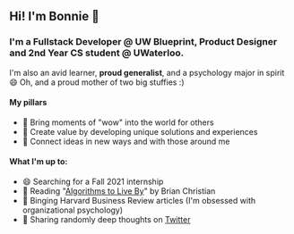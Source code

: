 
## Hi! I'm Bonnie 👋

### I'm a Fullstack Developer @ UW Blueprint, Product Designer and 2nd Year CS student @ UWaterloo. 
I'm also an avid learner, **proud generalist**, and a psychology major in spirit 😄 Oh, and a proud mother of two big stuffies :)

#### My pillars
- 🤩 Bring moments of "wow" into the world for others 
- 💫 Create value by developing unique solutions and experiences
- 🔗 Connect ideas in new ways and with those around me 

#### What I'm up to:
- 😄 Searching for a Fall 2021 internship 
- 🔢 Reading "[Algorithms to Live By](https://www.google.com/search?q=algorithms+to+live+by&oq=algorithms+to+live+by+&aqs=chrome..69i57j35i39j0l8.6695j0j7&sourceid=chrome&ie=UTF-8)" by Brian Christian
- 📖 Binging Harvard Business Review articles (I'm obsessed with organizational psychology)
- 💬 Sharing randomly deep thoughts on [Twitter](https://twitter.com/bobawithbonnie)

<!--
**bonnie-chin/bonnie-chin** is a ✨ _special_ ✨ repository because its `README.md` (this file) appears on your GitHub profile.

Here are some ideas to get you started:

- 🔭 I’m currently working on ...
- 🌱 I’m currently learning ...
- 👯 I’m looking to collaborate on ...
- 🤔 I’m looking for help with ...
- 💬 Ask me about ...
- 📫 How to reach me: ...
- 😄 Pronouns: ...
- ⚡ Fun fact: ...
-->
